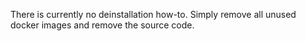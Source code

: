There is currently no deinstallation how-to. Simply remove all unused docker images and remove the source code.
